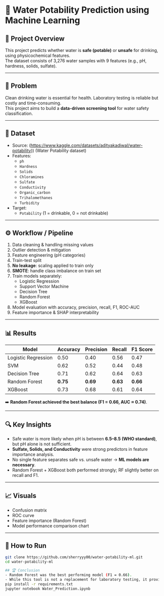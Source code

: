 # 🚰 Water Potability Prediction using Machine Learning

## 📌 Project Overview
This project predicts whether water is **safe (potable)** or **unsafe** for drinking, using physicochemical features.  
The dataset consists of 3,276 water samples with 9 features (e.g., pH, hardness, solids, sulfate).

---

## 🔑 Problem
Clean drinking water is essential for health. Laboratory testing is reliable but costly and time-consuming.  
This project aims to build a **data-driven screening tool** for water safety classification.

---

## 🧾 Dataset
- Source: (https://www.kaggle.com/datasets/adityakadiwal/water-potability)) (Water Potability dataset)  
- Features:
  - `ph`
  - `Hardness`
  - `Solids`
  - `Chloramines`
  - `Sulfate`
  - `Conductivity`
  - `Organic_carbon`
  - `Trihalomethanes`
  - `Turbidity`
- Target:
  - `Potability` (1 = drinkable, 0 = not drinkable)

---

## ⚙️ Workflow / Pipeline
1. Data cleaning & handling missing values
2. Outlier detection & mitigation
3. Feature engineering (pH categories)
4. Train-test split
5. **No leakage**: scaling applied to train only
6. **SMOTE**: handle class imbalance on train set
7. Train models separately:
   - Logistic Regression
   - Support Vector Machine
   - Decision Tree
   - Random Forest
   - XGBoost
8. Model evaluation with accuracy, precision, recall, F1, ROC-AUC
9. Feature importance & SHAP interpretability

---

## 📊 Results
| Model                | Accuracy | Precision | Recall | F1 Score |
|-----------------------|----------|-----------|--------|----------|
| Logistic Regression   | 0.50     | 0.40      | 0.56   | 0.47     |
| SVM                   | 0.62     | 0.52      | 0.44   | 0.48     |
| Decision Tree         | 0.71     | 0.62      | 0.64   | 0.63     |
| Random Forest         | **0.75** | **0.69**  | **0.63** | **0.66** |
| XGBoost               | 0.73     | 0.68      | 0.61   | 0.64     |

➡️ **Random Forest achieved the best balance (F1 = 0.66, AUC ≈ 0.74)**.

---

## 🔍 Key Insights
- Safe water is more likely when pH is between **6.5–8.5 (WHO standard)**, but pH alone is not sufficient.  
- **Sulfate, Solids, and Conductivity** were strong predictors in feature importance analysis.  
- No single feature separates safe vs. unsafe water → **ML models are necessary**.  
- Random Forest + XGBoost both performed strongly; RF slightly better on recall and F1.

---

## 📈 Visuals
- Confusion matrix
- ROC curve
- Feature importance (Random Forest)
- Model performance comparison chart

---

## 🚀 How to Run
```bash
git clone https://github.com/sherryyy00/water-potability-ml.git
cd water-potability-ml

## 🏆 Conclusion
- Random Forest was the best performing model (F1 = 0.66).
- While this tool is not a replacement for laboratory testing, it provides a fast, low-cost, first-pass screening for water safety assessment.
pip install -r requirements.txt
jupyter notebook Water_Prediction.ipynb
